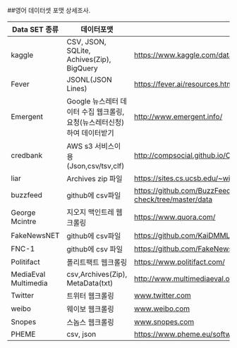 ##영어 데이터셋 포맷 상세조사.

|Data SET 종류|데이터포맷|링크|
|------------|---------|----|
|kaggle|CSV, JSON, SQLite, Achives(Zip), BigQuery|https://www.kaggle.com/datasets|
|Fever|JSONL(JSON Lines)|https://fever.ai/resources.html|
|Emergent|Google 뉴스레터 데이터 수집 웹크롤링, 요청(뉴스레터신청)하여 데이터받기|http://www.emergent.info/|
|credbank|AWS s3 서비스이용(Json,csv/tsv,clf)|http://compsocial.github.io/CREDBANK-data/|
|liar|Archives zip 파일|https://sites.cs.ucsb.edu/~william/data/|
|buzzfeed|github에 csv파일|https://github.com/BuzzFeedNews/2016-10-facebook-fact-check/tree/master/data|
|George Mcintre|지오지 맥인트레 웹크롤링|https://www.quora.com/|
|FakeNewsNET|github에 csv파일|https://github.com/KaiDMML/FakeNewsNet/tree/master/dataset|
|FNC-1|github에 csv 파일|https://github.com/FakeNewsChallenge/fnc-1|
|Politifact|폴리트팩트 웹크롤링|https://www.politifact.com/|
|MediaEval Multimedia|csv,Archives(Zip), MetaData(txt)|http://www.multimediaeval.org/datasets/|
|Twitter|트위터 웹크롤링|www.twitter.com|
|weibo|웨이보 웹크롤링|www.weibo.com|
|Snopes|스놉스 웹크롤링|www.snopes.com|
|PHEME|csv, json|https://www.pheme.eu/software-downloads/|
